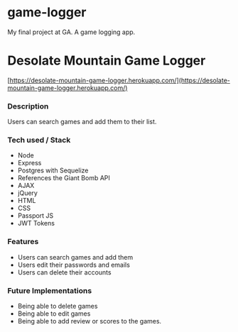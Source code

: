 # game-logger
My final project at GA. A game logging app.


# Desolate Mountain Game Logger
[https://desolate-mountain-game-logger.herokuapp.com/](https://desolate-mountain-game-logger.herokuapp.com/)

### Description
Users can search games and add them to their list.

### Tech used / Stack
- Node
- Express
- Postgres with Sequelize
- References the Giant Bomb API
- AJAX
- jQuery
- HTML
- CSS
- Passport JS
- JWT Tokens

### Features
- Users can search games and add them
- Users edit their passwords and emails
- Users can delete their accounts

### Future Implementations
- Being able to delete games
- Being able to edit games
- Being able to add review or scores to the games.